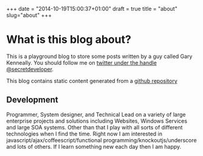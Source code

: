 +++
date = "2014-10-19T15:00:37+01:00"
draft = true
title = "about"
slug="about"
+++

# What is this blog about?
This is a playground blog to store some posts written by a guy called Gary Kenneally.  You should follow me on [twitter under the handle @secretdeveloper](http://twitter.com/secretdeveloper).  

This blog contains static content generated from a [github repository](https://github.com/SecretDeveloper/secretdeveloper.github.io)

## Development
Programmer, System designer, and Technical Lead on a variety of large enterprise projects and solutions including Websites, Windows Services and large SOA systems. Other than that I play with all sorts of different technologies when I find the time.  Right now I am interested in javascript/ajax/coffeescript/functional programming/knockoutjs/underscore and lots of others.  If I learn something new each day then I am happy.
